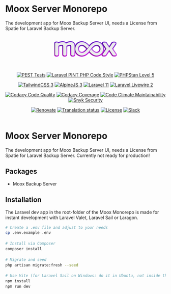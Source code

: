 # Moox Server Monorepo

The development app for Moox Backup Server UI, needs a License from Spatie for Laravel Backup Server.

<p align="center">
    <br>
  	<img src="https://github.com/mooxphp/moox/raw/main/art/moox-logo.png" width="200" alt="Moox Logo">
    <br>
</p><br>


<p align="center">
    <a href="https://github.com/mooxphp/moox-server/actions/workflows/pest.yml"><img alt="PEST Tests" src="https://github.com/mooxphp/moox-server/actions/workflows/pest.yml/badge.svg"></a>
    <a href="https://github.com/mooxphp/moox-server/actions/workflows/pint.yml"><img alt="Laravel PINT PHP Code Style" src="https://github.com/mooxphp/moox-server/actions/workflows/pint.yml/badge.svg"></a>
    <a href="https://github.com/mooxphp/moox-server/actions/workflows/phpstan.yml"><img alt="PHPStan Level 5" src="https://github.com/mooxphp/moox-server/actions/workflows/phpstan.yml/badge.svg"></a>
</p>
<p align="center">
    <a href="https://www.tailwindcss.com"><img alt="TailwindCSS 3" src="https://img.shields.io/badge/TailwindCSS-v3-orange?logo=tailwindcss&color=06B6D4"></a>
    <a href="https://www.alpinejs.dev"><img alt="AlpineJS 3" src="https://img.shields.io/badge/AlpineJS-v3-orange?logo=alpine.js&color=8BC0D0"></a>
    <a href="https://www.laravel.com"><img alt="Laravel 11" src="https://img.shields.io/badge/Laravel-v11-orange?logo=Laravel&color=FF2D20"></a>
    <a href="https://www.laravel-livewire.com"><img alt="Laravel Livewire 2" src="https://img.shields.io/badge/Livewire-v3-orange?logo=livewire&color=4E56A6"></a>
</p>
<p align="center">
    <a href="https://app.codacy.com/gh/mooxphp/moox-server/dashboard"><img src="https://app.codacy.com/project/badge/Grade/640e9fd6b75f43b8b0e23d4b3489cc09" alt="Codacy Code Quality"></a>
    <a href="https://app.codacy.com/gh/mooxphp/moox-server/dashboard"><img src="https://app.codacy.com/project/badge/Coverage/640e9fd6b75f43b8b0e23d4b3489cc09" alt="Codacy Coverage"></a>
    <a href="https://codeclimate.com/github/mooxphp/moox-server/maintainability"><img src="https://api.codeclimate.com/v1/badges/9b26aec3d8c73e8e1d4a/maintainability" alt="Code Climate Maintainability"></a>
    <a href="https://snyk.io/test/github/mooxphp/moox-server"><img alt="Snyk Security" src="https://snyk.io/test/github/mooxphp/moox-server/badge.svg"></a>
</p>
<p align="center">
    <a href="https://github.com/mooxphp/moox/issues/94"><img src="https://img.shields.io/badge/renovate-enabled-brightgreen.svg" alt="Renovate" /></a>
    <a href="https://hosted.weblate.org/engage/moox/"><img src="https://hosted.weblate.org/widgets/moox/-/svg-badge.svg" alt="Translation status" /></a>
    <a href="https://github.com/mooxphp/moox-server/blob/main/LICENSE.md"><img alt="License" src="https://img.shields.io/github/license/mooxphp/moox?color=blue&label=license"></a>
    <a href="https://mooxphp.slack.com/"><img alt="Slack" src="https://img.shields.io/badge/Slack-Moox-blue?logo=slack"></a>
    <br>
    <br>
</p>


# Moox Server Monorepo

The development app for Moox Backup Server UI, needs a License from Spatie for Laravel Backup Server. Currently not ready for production!

## Packages

- Moox Backup Server

## Installation

The Laravel dev app in the root-folder of the Moox Monorepo is made for instant development with Laravel Valet, Laravel Sail or Laragon.

```bash
# Create a .env file and adjust to your needs
cp .env.example .env

# Install via Composer
composer install

# Migrate and seed
php artisan migrate:fresh --seed

# Use Vite (for Laravel Sail on Windows: do it in Ubuntu, not inside the Sail container)
npm install
npm run dev
```

## 


